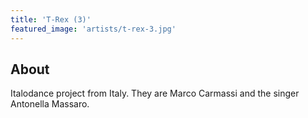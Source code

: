 ```yaml
---
title: 'T-Rex (3)'
featured_image: 'artists/t-rex-3.jpg'
---
```


## About

Italodance project from Italy. They are Marco Carmassi and the singer Antonella Massaro.
